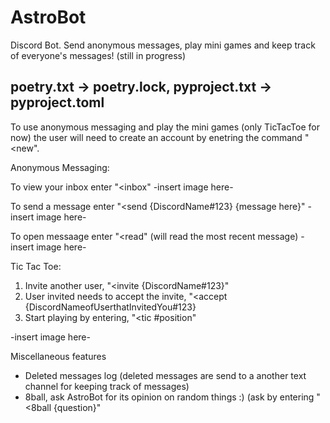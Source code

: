 # AstroBot
Discord Bot. Send anonymous messages, play mini games and keep track of everyone's messages!
(still in progress)

poetry.txt -> poetry.lock,
pyproject.txt -> pyproject.toml
--------------------------------------------------------
To use anonymous messaging and play the mini games (only TicTacToe for now)
the user will need to create an account by enetring the command "<new".

Anonymous Messaging:

To view your inbox enter "<inbox"
-insert image here-

To send a message enter "<send {DiscordName#123} {message here}"
-insert image here-

To open messaage enter "<read" (will read the most recent message)
-insert image here-


Tic Tac Toe:

1. Invite another user, "<invite {DiscordName#123}"
2. User invited needs to accept the invite, "<accept {DiscordNameofUserthatInvitedYou#123}
3. Start playing by entering, "<tic #position"

-insert image here-


Miscellaneous features

- Deleted messages log (deleted messages are send to a another text channel for keeping track of messages)
- 8ball, ask AstroBot for its opinion on random things :) (ask by entering "<8ball {question}"

